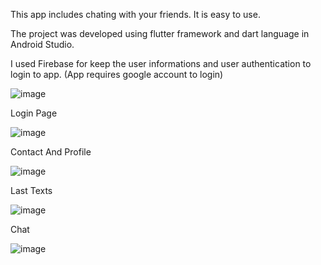 This app includes chating with your friends. It is easy to use.

The project was developed using flutter framework and dart language in Android Studio.

I used Firebase for keep the user informations and user authentication to login to app. (App requires google account to login)

![image](https://github.com/erdemaksoy/bubble-chat-app/assets/79666268/17490099-fdd7-4bed-b2eb-ba7308f77585)

Login Page
      
![image](https://github.com/erdemaksoy/bubble-chat-app/assets/79666268/640eaa9a-59e7-4cb3-8ea0-0d74f77a1ec4)

Contact And Profile
       
![image](https://github.com/erdemaksoy/bubble-chat-app/assets/79666268/60e19e64-7d2f-4b33-af02-dd014fef202c)

Last Texts
       
![image](https://github.com/erdemaksoy/bubble-chat-app/assets/79666268/e44626db-ad12-440c-82bc-a03f2f4f5c14)
       
Chat

![image](https://github.com/erdemaksoy/bubble-chat-app/assets/79666268/1e4f3f4b-6a32-4675-898a-41dd06b379c9)



